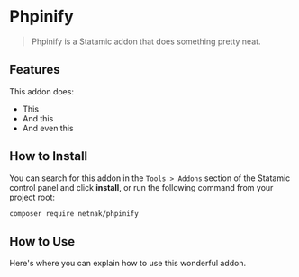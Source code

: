 # Phpinify

> Phpinify is a Statamic addon that does something pretty neat.

## Features

This addon does:

- This
- And this
- And even this

## How to Install

You can search for this addon in the `Tools > Addons` section of the Statamic control panel and click **install**, or run the following command from your project root:

``` bash
composer require netnak/phpinify
```

## How to Use

Here's where you can explain how to use this wonderful addon.
